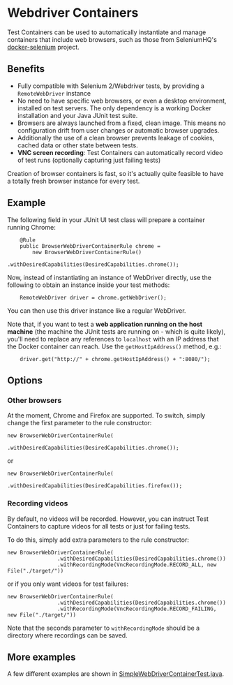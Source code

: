 # Webdriver Containers

Test Containers can be used to automatically instantiate and manage containers that include web browsers, such as those
from SeleniumHQ's [docker-selenium](https://github.com/SeleniumHQ/docker-selenium) project.

## Benefits

* Fully compatible with Selenium 2/Webdriver tests, by providing a `RemoteWebDriver` instance
* No need to have specific web browsers, or even a desktop environment, installed on test servers. The only dependency
  is a working Docker installation and your Java JUnit test suite.
* Browsers are always launched from a fixed, clean image. This means no configuration drift from user changes or
  automatic browser upgrades.
* Additionally the use of a clean browser prevents leakage of cookies, cached data or other state between tests.
* **VNC screen recording**: Test Containers can automatically record video of test runs (optionally capturing just
  failing tests)

Creation of browser containers is fast, so it's actually quite feasible to have a totally fresh browser instance for
every test.

## Example

The following field in your JUnit UI test class will prepare a container running Chrome:
	
        @Rule
        public BrowserWebDriverContainerRule chrome = 
            new BrowserWebDriverContainerRule()
                    .withDesiredCapabilities(DesiredCapabilities.chrome());
        
Now, instead of instantiating an instance of WebDriver directly, use the following to obtain an instance inside your
test methods:

        RemoteWebDriver driver = chrome.getWebDriver();

You can then use this driver instance like a regular WebDriver.

Note that, if you want to test a **web application running on the host machine** (the machine the JUnit tests are
running on - which is quite likely), you'll need to replace any references to `localhost` with an IP address that the
Docker container can reach. Use the `getHostIpAddress()` method, e.g.:

        driver.get("http://" + chrome.getHostIpAddress() + ":8080/");

## Options

### Other browsers

At the moment, Chrome and Firefox are supported. To switch, simply change the first parameter to the rule constructor:

    new BrowserWebDriverContainerRule(
                    .withDesiredCapabilities(DesiredCapabilities.chrome());
        
or

    new BrowserWebDriverContainerRule(
                    .withDesiredCapabilities(DesiredCapabilities.firefox());

### Recording videos

By default, no videos will be recorded. However, you can instruct Test Containers to capture videos for all tests or
just for failing tests.

To do this, simply add extra parameters to the rule constructor:

    new BrowserWebDriverContainerRule(
                    .withDesiredCapabilities(DesiredCapabilities.chrome())
                    .withRecordingMode(VncRecordingMode.RECORD_ALL, new File("./target/"))

or if you only want videos for test failures:

    new BrowserWebDriverContainerRule(
                    .withDesiredCapabilities(DesiredCapabilities.chrome())
                    .withRecordingMode(VncRecordingMode.RECORD_FAILING, new File("./target/"))

Note that the seconds parameter to `withRecordingMode` should be a directory where recordings can be saved.

## More examples

A few different examples are shown in [SimpleWebDriverContainerTest.java](https://github.com/testcontainers/testcontainers-java/blob/master/modules/selenium/src/test/java/org/testcontainers/junit/SimpleWebDriverContainerTest.java).